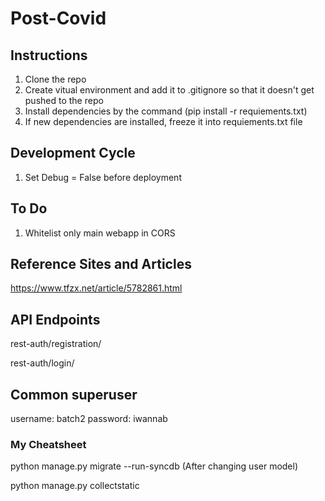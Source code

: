 # Post-Covid

## Instructions
1. Clone the repo
2. Create vitual environment and add it to .gitignore so that it doesn't get pushed to the repo
3. Install dependencies by the command (pip install -r requiements.txt)
4. If new dependencies are installed, freeze it into requiements.txt file

## Development Cycle
1. Set Debug = False before deployment

## To Do
1. Whitelist only main webapp in CORS

## Reference Sites and Articles
https://www.tfzx.net/article/5782861.html

## API Endpoints
rest-auth/registration/

rest-auth/login/

## Common superuser
username: batch2
password: iwannab

### My Cheatsheet
python manage.py migrate --run-syncdb (After changing user model)

python manage.py collectstatic

